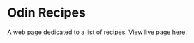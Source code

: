 # Odin Recipes

A web page dedicated to a list of recipes.
View live page [here](https://monoswirl.github.io/odin-project/odin-recipes/).